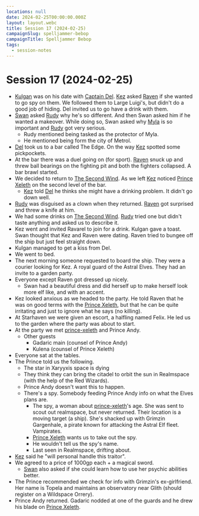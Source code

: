 ```yaml
---
locations: null
date: 2024-02-25T00:00:00.000Z
layout: layout.webc
title: Session 17 (2024-02-25)
campaignSlug: spelljammer-bebop
campaignTitle: Spelljammer Bebop
tags:
  - session-notes
---
```

# Session 17 (2024-02-25)

- [Kulgan](pcs/kulgan.md) was on his date with [Captain Del](npcs/captain-del.md). [Kez](pcs/kez-bardaux.md) asked [Raven](pcs/raven.md) if she wanted to go spy on them. We followed them to Large Luigi's, but didn't do a good job of hiding. Del invited us to go have a drink with them.
- [Swan](pcs/swan.md) asked [Rudy](pcs/refuge-unit-d3.md) why he's so different. And then Swan asked him if he wanted a makeover. While doing so, Swan asked why [Myla](npcs/myla.md) is so important and [Rudy](pcs/refuge-unit-d3.md) got very serious.
	- Rudy mentioned being tasked as the protector of Myla.
	- He mentioned being form the city of Metrol.
- [Del](npcs/captain-del.md) took us to a bar called The Edge. On the way [Kez](pcs/kez-bardaux.md) spotted some pickpockets.
- At the bar there was a duel going on (for sport). [Raven](pcs/raven.md) snuck up and threw ball bearings on the fighting pit and both the fighters collapsed. A bar brawl started.
- We decided to return to [The Second Wind](locations/the-second-wind.md). As we left [Kez](pcs/kez-bardaux.md) noticed [Prince Xeleth](npcs/prince-xeleth.md) on the second level of the bar.
	- [Kez](pcs/kez-bardaux.md) told [Del](npcs/captain-del.md) he thinks she might have a drinking problem. It didn't go down well.
- [Rudy](pcs/refuge-unit-d3.md) was disguised as a clown when they returned. [Raven](pcs/raven.md) got surprised and threw a knife at him.
- We had some drinks on [The Second Wind](locations/the-second-wind.md). [Rudy](pcs/refuge-unit-d3.md) tried one but didn't taste anything and asked us to describe it.
- Kez went and invited Ravarel to join for a drink. Kulgan gave a toast. Swan thought that Kez and Raven were dating. Raven tried to bungee off the ship but just feel straight down.
- Kulgan managed to get a kiss from Del.
- We went to bed.
- The next morning someone requested to board the ship. They were a courier looking for Kez. A royal guard of the Astral Elves. They had an invite to a garden party.
- Everyone except Raven got dressed up nicely.
	- Swan had a beautiful dress and did herself up to make herself look more elf like, and with an accent.
- Kez looked anxious as we headed to the party. He told Raven that he was on good terms with the [Prince Xeleth](npcs/prince-xeleth.md), but that he can be quite irritating and just to ignore what he says (no killing).
- At Starhaven we were given an escort, a halfling named Felix. He led us to the garden where the party was about to start.
- At the party we met [prince-xeleth](npcs/prince-xeleth.md) and Prince Andy.
	- Other guests
		- Gadaric main (counsel of Prince Andy)
		- Kulena (counsel of Prince Xeleth)
- Everyone sat at the tables.
- The Prince told us the following.
	- The star in Xaryyxis space is dying
	- They think they can bring the citadel to orbit the sun in Realmspace (with the help of the Red Wizards).
	- Prince Andy doesn't want this to happen.
	- There's a spy. Somebody feeding Prince Andy info on what the Elves plans are.
		- The spy, a woman about [prince-xeleth](npcs/prince-xeleth.md)'s age. She was sent to scout out realmspace, but never returned. Their location is a moving target (a ship). She's shacked up with Grimzin Gargenhale, a pirate known for attacking the Astral Elf fleet. Vampirates.
		- [Prince Xeleth](npcs/prince-xeleth.md) wants us to take out the spy.
		- He wouldn't tell us the spy's name.
		- Last seen in Realmspace, drifting about.
- [Kez](pcs/kez-bardaux.md) said he "will personal handle this traitor".
- We agreed to a price of 1000gp each + a magical sword.
	- [Swan](pcs/swan.md) also asked if she could learn how to use her psychic abilities better.
- The Prince recommended we check for info with Grimzin's ex-girlfriend. Her name is Topela and maintains an observatory near Glith (should register on a Wildspace Orrery).
- Prince Andy returned. Gadaric nodded at one of the guards and he drew his blade on [Prince Xeleth](npcs/prince-xeleth.md).
